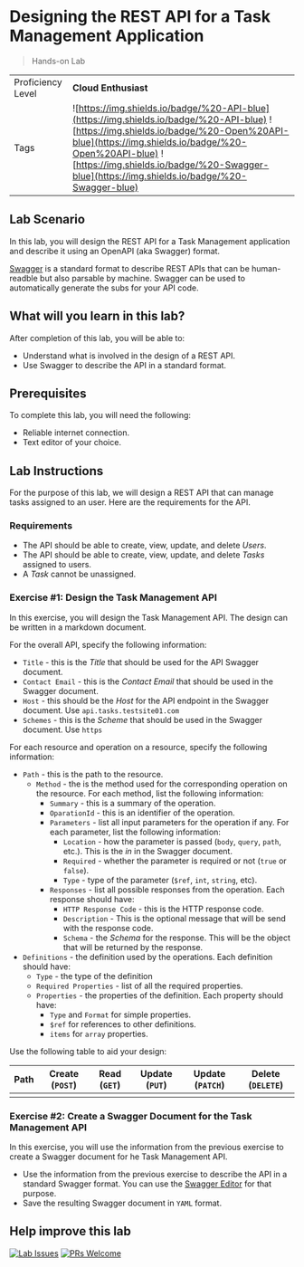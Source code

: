 # Designing the REST API for a Task Management Application

> Hands-on Lab

|                   |                       |
| :---------------- | :-------------------- |
| Proficiency Level | **Cloud  Enthusiast** |
| Tags              | ![https://img.shields.io/badge/%20-API-blue](https://img.shields.io/badge/%20-API-blue) ![https://img.shields.io/badge/%20-Open%20API-blue](https://img.shields.io/badge/%20-Open%20API-blue) ![https://img.shields.io/badge/%20-Swagger-blue](https://img.shields.io/badge/%20-Swagger-blue)|

## Lab Scenario

In this lab, you will design the REST API for a Task Management application and describe it using an OpenAPI (aka Swagger) format.

[Swagger](https://swagger.io/) is a standard format to describe REST APIs that can be human-readble but also parsable by machine. Swagger can be used to automatically generate the subs for your API code.

## What will you learn in this lab?

After completion of this lab, you will be able to:

- Understand what is involved in the design of a REST API.
- Use Swagger to describe the API in a standard format.

## Prerequisites

To complete this lab, you will need the following:

- Reliable internet connection.
- Text editor of your choice.

## Lab Instructions

For the purpose of this lab, we will design a REST API that can manage tasks assigned to an user. Here are the requirements for the API.

### Requirements

- The API should be able to create, view, update, and delete *Users*.
- The API should be able to create, view, update, and delete *Tasks* assigned to users.
- A *Task* cannot be unassigned.

### Exercise #1: Design the Task Management API

In this exercise, you will design the Task Management API. The design can be written in a markdown document.

For the overall API, specify the following information:

- `Title` - this is the *Title* that should be used for the API Swagger document.
- `Contact Email` - this is the *Contact Email* that should be used in the Swagger document.
- `Host` - this should be the *Host* for the API endpoint in the Swagger document. Use `api.tasks.testsite01.com`
- `Schemes` - this is the *Scheme* that should be used in the Swagger document. Use `https`

For each resource and operation on a resource, specify the following information:

- `Path` - this is the path to the resource.
  - `Method` - the is the method used for the corresponding operation on the resource. For each method, list the following information:
    - `Summary` - this is a summary of the operation.
    - `OparationId` - this is an identifier of the operation.
    - `Parameters` - list all input parameters for the operation if any. For each parameter, list the following information:
      - `Location` - how the parameter is passed (`body`, `query`, `path`, etc.). This is the *in* in the Swagger document.
      - `Required` - whether the parameter is required or not (`true` or `false`).
      - `Type` - type of the parameter (`$ref`, `int`, `string`, etc).
    - `Responses` - list all possible responses from the operation. Each response should have:
      - `HTTP Response Code` - this is the HTTP response code.
      - `Description` - This is the optional message that will be send with the response code.
      - `Schema` - the *Schema* for the response. This will be the object that will be returned by the response.
- `Definitions` - the definition used by the operations. Each definition should have:
  - `Type` - the type of the definition
  - `Required Properties` - list of all the required properties.
  - `Properties` - the properties of the definition. Each property should have:
    - `Type` and `Format` for simple properties.
    - `$ref` for references to other definitions.
    - `items` for `array` properties.

Use the following table to aid your design:

| Path  | Create (`POST`)| Read (`GET`) | Update (`PUT`) | Update (`PATCH`) | Delete (`DELETE`) |
| ----- | ----- | ----- | ----- | ----- | ----- |
|  |  |  |  |  |  |

### Exercise #2: Create a Swagger Document for the Task Management API

In this exercise, you will use the information from the previous exercise to create a Swagger document for he Task Management API.

- Use the information from the previous exercise to describe the API in a standard Swagger format. You can use the [Swagger Editor](https://editor.swagger.io/) for that purpose.
- Save the resulting Swagger document in `YAML` format.

## Help improve this lab

[![Lab Issues](https://img.shields.io/github/issues/crimsonpinnacle/cloud-labs)](https://github.com/CrimsonPinnacle/cloud-labs/issues/new?assignees=toddysm&labels=new+lab&template=bug_template.md&title=) [![PRs Welcome](https://img.shields.io/badge/PRs-welcome-brightgreen.svg)](https://github.com/CrimsonPinnacle/cloud-labs/pulls)